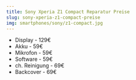 ```yaml
---
title: Sony Xperia Z1 Compact Reparatur Preise
slug: sony-xperia-z1-compact-preise
img: smartphones/sony/z1-compact.jpg
---
```


- Display - 129€
- Akku - 59€
- Mikrofon - 59€
- Software - 59€
- ch. Reinigung - 69€
- Backcover - 69€
